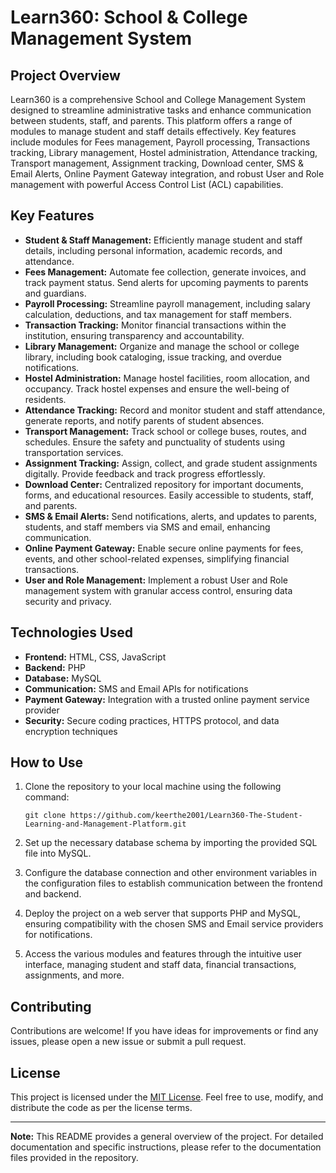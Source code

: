 # Learn360: School & College Management System

## Project Overview

Learn360 is a comprehensive School and College Management System designed to streamline administrative tasks and enhance communication between students, staff, and parents. This platform offers a range of modules to manage student and staff details effectively. Key features include modules for Fees management, Payroll processing, Transactions tracking, Library management, Hostel administration, Attendance tracking, Transport management, Assignment tracking, Download center, SMS & Email Alerts, Online Payment Gateway integration, and robust User and Role management with powerful Access Control List (ACL) capabilities.

## Key Features

- **Student & Staff Management:** Efficiently manage student and staff details, including personal information, academic records, and attendance.
- **Fees Management:** Automate fee collection, generate invoices, and track payment status. Send alerts for upcoming payments to parents and guardians.
- **Payroll Processing:** Streamline payroll management, including salary calculation, deductions, and tax management for staff members.
- **Transaction Tracking:** Monitor financial transactions within the institution, ensuring transparency and accountability.
- **Library Management:** Organize and manage the school or college library, including book cataloging, issue tracking, and overdue notifications.
- **Hostel Administration:** Manage hostel facilities, room allocation, and occupancy. Track hostel expenses and ensure the well-being of residents.
- **Attendance Tracking:** Record and monitor student and staff attendance, generate reports, and notify parents of student absences.
- **Transport Management:** Track school or college buses, routes, and schedules. Ensure the safety and punctuality of students using transportation services.
- **Assignment Tracking:** Assign, collect, and grade student assignments digitally. Provide feedback and track progress effortlessly.
- **Download Center:** Centralized repository for important documents, forms, and educational resources. Easily accessible to students, staff, and parents.
- **SMS & Email Alerts:** Send notifications, alerts, and updates to parents, students, and staff members via SMS and email, enhancing communication.
- **Online Payment Gateway:** Enable secure online payments for fees, events, and other school-related expenses, simplifying financial transactions.
- **User and Role Management:** Implement a robust User and Role management system with granular access control, ensuring data security and privacy.

## Technologies Used

- **Frontend:** HTML, CSS, JavaScript
- **Backend:** PHP
- **Database:** MySQL
- **Communication:** SMS and Email APIs for notifications
- **Payment Gateway:** Integration with a trusted online payment service provider
- **Security:** Secure coding practices, HTTPS protocol, and data encryption techniques

## How to Use

1. Clone the repository to your local machine using the following command:
   ```
   git clone https://github.com/keerthe2001/Learn360-The-Student-Learning-and-Management-Platform.git
   ```

2. Set up the necessary database schema by importing the provided SQL file into MySQL.

3. Configure the database connection and other environment variables in the configuration files to establish communication between the frontend and backend.

4. Deploy the project on a web server that supports PHP and MySQL, ensuring compatibility with the chosen SMS and Email service providers for notifications.

5. Access the various modules and features through the intuitive user interface, managing student and staff data, financial transactions, assignments, and more.

## Contributing

Contributions are welcome! If you have ideas for improvements or find any issues, please open a new issue or submit a pull request.

## License

This project is licensed under the [MIT License](LICENSE). Feel free to use, modify, and distribute the code as per the license terms.

---

**Note:** This README provides a general overview of the project. For detailed documentation and specific instructions, please refer to the documentation files provided in the repository.